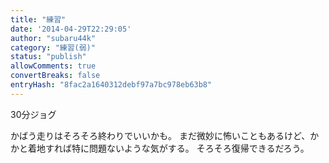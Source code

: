 ```yaml
---
title: "練習"
date: '2014-04-29T22:29:05'
author: "subaru44k"
category: "練習(弱)"
status: "publish"
allowComments: true
convertBreaks: false
entryHash: "8fac2a1640312debf97a7bc978eb63b8"
---
```

30分ジョグ

かばう走りはそろそろ終わりでいいかも。
まだ微妙に怖いこともあるけど、かかと着地すれば特に問題ないような気がする。
そろそろ復帰できるだろう。
